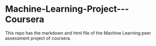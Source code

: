 # Machine-Learning-Project---Coursera
This repo has the markdown and html file of the Machine Learning peer assessment project of coursera. 
